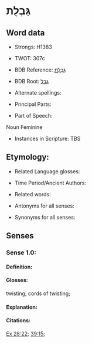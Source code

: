 # גַּבְלֻת

<!-- Status: S2="NeedsEdits" -->
<!-- Lexica used for edits:   -->

## Word data

* Strongs: H1383

* TWOT: 307c

* BDB Reference: [גַּבְלֻת](rc://en/bdb/dict/c.aj.ad)

* BDB Root: [גבל](rc://en/bdb/dict/c.aj.aa)

* Alternate spellings:

* Principal Parts:

* Part of Speech:

Noun Feminine

* Instances in Scripture: TBS

## Etymology:

* Related Language glosses:

* Time Period/Ancient Authors:

* Related words:

* Antonyms for all senses:

* Synonyms for all senses:

## Senses

### Sense 1.0:

#### Definition:

#### Glosses:

twisting; cords of twisting; 

#### Explanation:

#### Citations:

[Ex 28:22](rc://he/uhb/book/exo/28/22); [39:15](rc://he/uhb/book/exo/39/15); 

